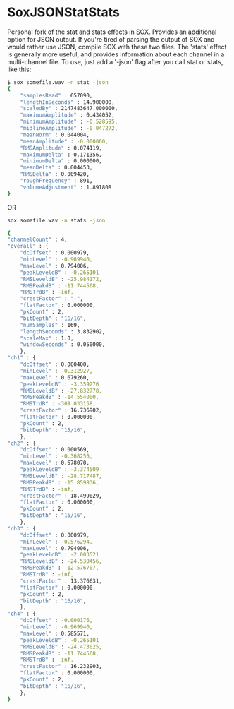 SoxJSONStatStats
====

Personal fork of the stat and stats effects in <a href = "http://sox.sourceforge.net/"> SOX</a>. Provides an additional option for JSON output. If you're tired of parsing the output of SOX and would rather use JSON, compile SOX with these two files. The 'stats' effect is generally more useful, and provides information about each channel in a multi-channel file. To use, just add a '-json' flag after you call stat or stats, like this: 

```bash
$ sox somefile.wav -n stat -json
{
	"samplesRead" : 657090,
	"lengthInSeconds" : 14.900000,
	"scaledBy" : 2147483647.000000,
	"maximumAmplitude" : 0.434052,
	"minimumAmplitude" : -0.528595,
	"midlineAmplitude" : -0.047272,
	"meanNorm" : 0.044004,
	"meanAmplitude" : -0.000000,
	"RMSAmplitude" : 0.074119,
	"maximumDelta" : 0.171356,
	"minimumDelta" : 0.000000,
	"meanDelta" : 0.004453,
	"RMSDelta" : 0.009420,
	"roughFrequency" : 891,
	"volumeAdjustment" : 1.891808
}
```
OR
```bash
sox somefile.wav -n stats -json

{
"channelCount" : 4,
"overall" : {
	"dcOffset" : 0.000979,
	"minLevel" : -0.969940,
	"maxLevel" : 0.794006,
	"peakLeveldB" : -0.265101
	"RMSLeveldB" : -25.984172,
	"RMSPeakdB" : -11.744568,
	"RMSTrdB" : -inf,
	"crestFactor" : "-",
	"flatFactor" : 0.000000,
	"pkCount" : 2,
	"bitDepth" : "16/16",
	"numSamples" : 169,
	"lengthSeconds" : 3.832902,
	"scaleMax" : 1.0,
	"windowSeconds" : 0.050000,
	},
"ch1" : {
	"dcOffset" : 0.000400,
	"minLevel" : -0.312927,
	"maxLevel" : 0.679260,
	"peakLeveldB" : -3.359276
	"RMSLeveldB" : -27.832778,
	"RMSPeakdB" : -14.554000,
	"RMSTrdB" : -309.033158,
	"crestFactor" : 16.736902,
	"flatFactor" : 0.000000,
	"pkCount" : 2,
	"bitDepth" : "15/16",
	},
"ch2" : {
	"dcOffset" : 0.000569,
	"minLevel" : -0.368256,
	"maxLevel" : 0.678070,
	"peakLeveldB" : -3.374509
	"RMSLeveldB" : -28.717487,
	"RMSPeakdB" : -15.859836,
	"RMSTrdB" : -inf,
	"crestFactor" : 18.499029,
	"flatFactor" : 0.000000,
	"pkCount" : 2,
	"bitDepth" : "15/16",
	},
"ch3" : {
	"dcOffset" : 0.000979,
	"minLevel" : -0.576294,
	"maxLevel" : 0.794006,
	"peakLeveldB" : -2.003521
	"RMSLeveldB" : -24.530456,
	"RMSPeakdB" : -12.576707,
	"RMSTrdB" : -inf,
	"crestFactor" : 13.376631,
	"flatFactor" : 0.000000,
	"pkCount" : 2,
	"bitDepth" : "16/16",
	},
"ch4" : {
	"dcOffset" : -0.000176,
	"minLevel" : -0.969940,
	"maxLevel" : 0.585571,
	"peakLeveldB" : -0.265101
	"RMSLeveldB" : -24.473025,
	"RMSPeakdB" : -11.744568,
	"RMSTrdB" : -inf,
	"crestFactor" : 16.232903,
	"flatFactor" : 0.000000,
	"pkCount" : 2,
	"bitDepth" : "16/16",
	},
}
```

